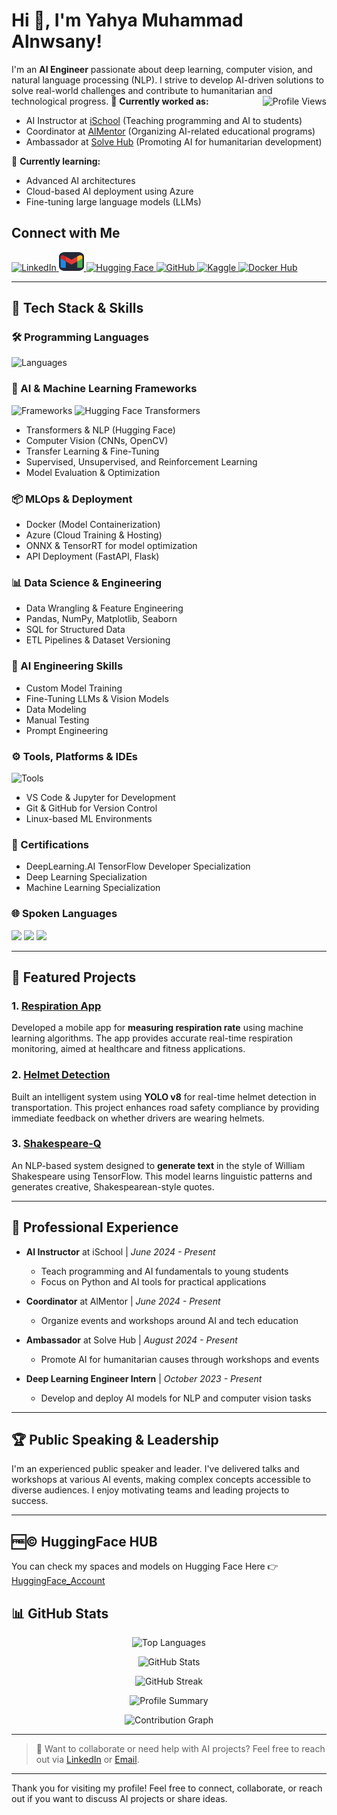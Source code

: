 # Hi 👋, I'm Yahya Muhammad Alnwsany!

I'm an **AI Engineer** passionate about deep learning, computer vision, and natural language processing (NLP). I strive to develop AI-driven solutions to solve real-world challenges and contribute to humanitarian and technological progress.
<img align="right" src="https://komarev.com/ghpvc/?username=NightPrinceY" alt="Profile Views" />
🔭 **Currently worked as:**
- AI Instructor at [iSchool](https://ischool.com) (Teaching programming and AI to students)
- Coordinator at [AlMentor](https://almentor.com) (Organizing AI-related educational programs)
- Ambassador at [Solve Hub](https://solvehub.com) (Promoting AI for humanitarian development)

🌱 **Currently learning:**
- Advanced AI architectures
- Cloud-based AI deployment using Azure
- Fine-tuning large language models (LLMs)

## Connect with Me 

<p align="left">
  <a href="https://www.linkedin.com/in/yahya-alnwsany-8b8206238" target="_blank">
    <img src="https://raw.githubusercontent.com/rahuldkjain/github-profile-readme-generator/master/src/images/icons/Social/linked-in-alt.svg" alt="LinkedIn" height="30" width="40" />
  </a>
  <a href="mailto:yahyaalnwsany39@gmail.com" target="_blank">
    <img src="https://raw.githubusercontent.com/tandpfun/skill-icons/main/icons/Gmail-Dark.svg" alt="Gmail" height="30" width="40" />
  </a>
  <a href="https://huggingface.co/NightPrince" target="_blank">
    <img src="https://huggingface.co/front/assets/huggingface_logo-noborder.svg" alt="Hugging Face" height="30" width="40" />
  </a>
  <a href="https://github.com/NightPrinceY" target="_blank">
    <img src="https://raw.githubusercontent.com/rahuldkjain/github-profile-readme-generator/master/src/images/icons/Social/github.svg" alt="GitHub" height="30" width="40" />
  </a>
  <a href="https://www.kaggle.com/alnwsany" target="_blank">
    <img src="https://cdn.jsdelivr.net/gh/simple-icons/simple-icons/icons/kaggle.svg" alt="Kaggle" height="30" width="40" />
  </a>
   <a href="https://hub.docker.com/u/nightprincey"><img src="https://skillicons.dev/icons?i=docker" alt="Docker Hub" /></a>
</p>

---

## 🧠 Tech Stack & Skills

### 🛠️ Programming Languages
<p align="left">
  <img src="https://skillicons.dev/icons?i=python,cpp,bash,sql,html,css" alt="Languages" />
</p>

### 🤖 AI & Machine Learning Frameworks
<p align="left">
  <img src="https://skillicons.dev/icons?i=tensorflow,pytorch" alt="Frameworks" />
  <img src="https://huggingface.co/front/assets/huggingface_logo-noborder.svg" alt="Hugging Face Transformers" height="30" />
</p>
<ul>
  <li>Transformers & NLP (Hugging Face)</li>
  <li>Computer Vision (CNNs, OpenCV)</li>
  <li>Transfer Learning & Fine-Tuning</li>
  <li>Supervised, Unsupervised, and Reinforcement Learning</li>
  <li>Model Evaluation & Optimization</li>
</ul>

### 📦 MLOps & Deployment
<ul>
  <li>Docker (Model Containerization)</li>
  <li>Azure (Cloud Training & Hosting)</li>
  <li>ONNX & TensorRT for model optimization</li>
  <li>API Deployment (FastAPI, Flask)</li>
</ul>

### 📊 Data Science & Engineering
<ul>
  <li>Data Wrangling & Feature Engineering</li>
  <li>Pandas, NumPy, Matplotlib, Seaborn</li>
  <li>SQL for Structured Data</li>
  <li>ETL Pipelines & Dataset Versioning</li>
</ul>

### 🧪 AI Engineering Skills
<ul>
  <li>Custom Model Training</li>
  <li>Fine-Tuning LLMs & Vision Models</li>
  <li>Data Modeling</li>
  <li>Manual Testing</li>
  <li>Prompt Engineering</li>
</ul>

### ⚙️ Tools, Platforms & IDEs
<p align="left">
  <img src="https://skillicons.dev/icons?i=docker,azure,vscode,eclipse,github,linux" alt="Tools" />
</p>
<ul>
  <li>VS Code & Jupyter for Development</li>
  <li>Git & GitHub for Version Control</li>
  <li>Linux-based ML Environments</li>
</ul>

### 📜 Certifications
<ul>
  <li>DeepLearning.AI TensorFlow Developer Specialization</li>
  <li>Deep Learning Specialization</li>
  <li>Machine Learning Specialization</li>
</ul>

### 🌐 Spoken Languages
<p align="left">
  <img src="https://img.shields.io/badge/Arabic-Native-success?style=for-the-badge&logo=none" />
  <img src="https://img.shields.io/badge/English-Fluent-blue?style=for-the-badge&logo=none" />
  <img src="https://img.shields.io/badge/German-Intermediate-lightgrey?style=for-the-badge&logo=none" />
</p>



---

## 🌟 **Featured Projects**
### 1. [Respiration App](https://github.com/NightPrinceY/Respiration-App)
Developed a mobile app for **measuring respiration rate** using machine learning algorithms. The app provides accurate real-time respiration monitoring, aimed at healthcare and fitness applications.

### 2. [Helmet Detection](https://github.com/NightPrinceY/Helmet-V8)
Built an intelligent system using **YOLO v8** for real-time helmet detection in transportation. This project enhances road safety compliance by providing immediate feedback on whether drivers are wearing helmets.

### 3. [Shakespeare-Q](https://github.com/NightPrinceY/ShakespeareQ-Generator)
An NLP-based system designed to **generate text** in the style of William Shakespeare using TensorFlow. This model learns linguistic patterns and generates creative, Shakespearean-style quotes.

---

## 💼 **Professional Experience**
- **AI Instructor** at iSchool | *June 2024 - Present*
  - Teach programming and AI fundamentals to young students
  - Focus on Python and AI tools for practical applications

- **Coordinator** at AlMentor | *June 2024 - Present*
  - Organize events and workshops around AI and tech education

- **Ambassador** at Solve Hub | *August 2024 - Present*
  - Promote AI for humanitarian causes through workshops and events

- **Deep Learning Engineer Intern** | *October 2023 - Present*
  - Develop and deploy AI models for NLP and computer vision tasks

---

## 🏆 **Public Speaking & Leadership**
I'm an experienced public speaker and leader. I've delivered talks and workshops at various AI events, making complex concepts accessible to diverse audiences. I enjoy motivating teams and leading projects to success.

---

## 🆓©️ **HuggingFace HUB**
You can check my spaces and models on Hugging Face Here 👉
[HuggingFace_Account](https://huggingface.co/NightPrince)

## 📊 GitHub Stats

<p align="center">
  <!-- Most Used Languages -->
  <img src="https://github-readme-stats.vercel.app/api/top-langs/?username=NightPrinceY&layout=compact&hide_border=true&theme=tokyonight&langs_count=8&card_width=320" alt="Top Languages" />
</p>

<p align="center">
  <!-- Overall GitHub Stats -->
  <img src="https://github-readme-stats.vercel.app/api?username=NightPrinceY&show_icons=true&theme=tokyonight&hide_border=true&include_all_commits=true&count_private=true" alt="GitHub Stats" />
</p>

<p align="center">
  <!-- Contribution Streak -->
  <img src="https://github-readme-streak-stats.herokuapp.com/?user=NightPrinceY&theme=tokyonight&hide_border=true" alt="GitHub Streak" />
</p>

<p align="center">
  <!-- Profile Summary Cards -->
  <img src="https://github-profile-summary-cards.vercel.app/api/cards/profile-details?username=NightPrinceY&theme=tokyonight" alt="Profile Summary" />
</p>

<p align="center">
  <!-- Contribution Activity Graph -->
  <img src="https://github-readme-activity-graph.vercel.app/graph?username=NightPrinceY&theme=tokyonight&hide_border=true" alt="Contribution Graph" />
</p>

---


>  
> 💬 Want to collaborate or need help with AI projects? Feel free to reach out via [LinkedIn](https://www.linkedin.com/in/yahya-alnwsany-8b8206238/) or [Email](mailto:yahyaalnwsany39@gmail.com).



---

Thank you for visiting my profile! Feel free to connect, collaborate, or reach out if you want to discuss AI projects or share ideas.
